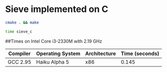 Sieve implemented on C
======================

``` sh
cmake . && make

time sieve_c
```
##Times on Intel Core i3-2330M with 2.19 GHz

|Compiler|Operating System|Architecture|Time (seconds)|
|--------|----------------|------------|----|
|GCC 2.95|Haiku Alpha 5   |x86         |0.145|
